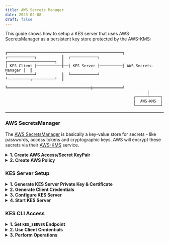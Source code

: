 ```yaml
---
title: AWS Secrets Manager
date: 2023-02-08
draft: false
---
```




This guide shows how to setup a KES server that uses AWS SecretsManager as a persistent key store protected by the AWS-KMS:

```
                         ╔═══════════════════════════════════════════════════╗
┌────────────┐           ║  ┌────────────┐          ┌─────────────────────┐  ║
│ KES Client ├───────────╫──┤ KES Server ├──────────┤ AWS Secrets-Manager │  ║
└────────────┘           ║  └────────────┘          └──────────┬──────────┘  ║
                         ╚═════════════════════════════════════╪═════════════╝
                                                               |
                                                         ┌─────┴─────┐
                                                         |  AWS-KMS  |
                                                         └───────────┘
``` 

***

### AWS SecretsManager

The [AWS SecretsManager](https://aws.amazon.com/secrets-manager/) is basically a key-value store for secrets - like passwords, access tokens and cryptographic keys. AWS will encrypt these secrets via their [AWS-KMS](https://aws.amazon.com/kms/) service.

<details><summary><b>1. Create AWS Access/Secret KeyPair</b></summary>

To create, retrieve and delete secrets at/from the AWS SecretsManager you need an [AWS IAM user](https://docs.aws.amazon.com/IAM/latest/UserGuide/introduction_identity-management.html) - i.e. an AWS access key and AWS secret key pair with sufficient [IAM policy](https://docs.aws.amazon.com/IAM/latest/UserGuide/introduction.html) permissions.

Go to the [AWS console](https://console.aws.amazon.com/iam/home#/users) and create a new user.
Use the `Programmatic access` type to create a new access key / secret key pair.

</details>

<details><summary><b>2. Create AWS Policy</b></summary>

Attach policies to that user to grant access to the AWS SecretsManager and the AWS-KMS.
AWS has predefined policies (`SecretsManagerReadWrite` and ` AWSKeyManagementServicePowerUser`) that will work
but also grant a lot of permissions that are not needed. Your AWS IAM user needs to have to
following permissions:
```json
{
  "Version": "2012-10-17",
  "Statement": [
    {
      "Sid": "Stmt1578498399136",
      "Action": [
        "secretsmanager:CreateSecret",
        "secretsmanager:DeleteSecret",
        "secretsmanager:GetSecretValue",
        "secretsmanager:ListSecrets"
      ],
      "Effect": "Allow",
      "Resource": "*"
    },
    {
      "Sid": "Stmt1578498562539",
      "Action": [
        "kms:Decrypt",
        "kms:DescribeKey",
        "kms:Encrypt"
      ],
      "Effect": "Allow",
      "Resource": "*"
    }
  ]
}
```
> Note that this example policy grants access to all KMS and SecretsManager resources.
> You can restrict that by specifying a AWS ARN as resource instead `*`.

</details>

### KES Server Setup

<details><summary><b>1. Generate KES Server Private Key & Certificate</b></summary>

First, we need to generate a TLS private key and certificate for our KES server.
A KES server can only be run with TLS - since [secure-by-default](https://en.wikipedia.org/wiki/Secure_by_default).
Here we use self-signed certificates for simplicity.

The following command generates a new TLS private key (`private.key`) and
a self-signed X.509 certificate (`public.crt`) issued for the IP `127.0.0.1`
and DNS name `localhost`: 

```sh
$ kes identity new --ip "127.0.0.1" localhost

  Private key:  private.key
  Certificate:  public.crt
  Identity:     2e897f99a779cf5dd147e58de0fe55a494f546f4dcae8bc9e5426d2b5cd35680
```

> If you already have a TLS private key & certificate - e.g. from a WebPKI or internal
> CA - you can use them instead. Remember to adjust the `tls` config section later on.
 
</details>

<details><summary><b>2. Generate Client Credentials</b></summary>

The client application needs some credentials to access the KES server. The following
command generates a new TLS private/public key pair:
```sh
$ kes identity new --key=client.key --cert=client.crt MyApp

  Private key:  client.key
  Certificate:  client.crt
  Identity:     02ef5321ca409dbc7b10e7e8ee44d1c3b91e4bf6e2198befdebee6312745267b
```

The identity `02ef5321ca409dbc7b10e7e8ee44d1c3b91e4bf6e2198befdebee6312745267b`
is an unique fingerprint of the public key in `client.crt` and you can re-compute
it anytime:
```sh
$ kes identity of client.crt

  Identity:  02ef5321ca409dbc7b10e7e8ee44d1c3b91e4bf6e2198befdebee6312745267b
```

</details>

<details><summary><b>3. Configure KES Server</b></summary>

Next, we can create the KES server configuration file: `config.yml`.
Please, make sure that the identity in the policy section matches
your `client.crt` identity.

```yaml
address: 0.0.0.0:7373 # Listen on all network interfaces on port 7373

admin:
  identity: disabled  # We disable the admin identity since we don't need it in this guide 
   
tls:
  key: private.key    # The KES server TLS private key
  cert: public.crt    # The KES server TLS certificate
   
policy:
  my-app: 
    allow:
    - /v1/key/create/my-key*
    - /v1/key/generate/my-key*
    - /v1/key/decrypt/my-key*
    identities:
    - 02ef5321ca409dbc7b10e7e8ee44d1c3b91e4bf6e2198befdebee6312745267b # Use the identity of your client.crt
   
keystore:
     aws:
       secretsmanager:
         endpoint: secretsmanager.us-east-2.amazonaws.com  # Use the SecretsManager in your region.
         region:   us-east-2                               # Use your region
         kmskey:   ""                                      # Your AWS-KMS master key (CMK) - optional.
         credentials:
           accesskey: "" # Your AWS Access Key
           secretkey: "" # Your AWS Secret Key
```

</details>

<details><summary><b>4. Start KES Server</b></summary>

Now, we can start a KES server instance:
```
$ kes server --config config.yml --auth off
```

> On linux, KES can use the [`mlock`](http://man7.org/linux/man-pages/man2/mlock.2.html) syscall
> to prevent the OS from writing in-memory data to disk (swapping). This prevents leaking senstive
> data accidentality. The following command allows KES to use the mlock syscall without running
> with root privileges:
> ```sh
> $ sudo setcap cap_ipc_lock=+ep $(readlink -f $(which kes))
> ```
> Then, we can start a KES server instance with memory protection:
> ```
> $ kes server --config config.yml --auth off --mlock
> ```

</details>

### KES CLI Access

<details><summary><b>1. Set <code>KES_SERVER</code> Endpoint</a></summary>

The KES CLI needs to know to which server it should talk to:
```sh
$ export KES_SERVER=https://127.0.0.1:7373
```

</details>

<details><summary><b>2. Use Client Credentials</b></summary>

Further, the KES CLI needs some access credentials to talk to a KES server:
```sh
$ export KES_CLIENT_CERT=client.crt
```
```sh
$ export KES_CLIENT_KEY=client.key
```

</details>

<details><summary><b>3. Perform Operations</b></summary>

Now, we can perform any API operation that is allowed based on the
policy we assigned above. For example we can create a key:
```sh
$ kes key create my-key-1
```

Then, we can use that key to generate a new data encryption key:
```sh
$ kes key dek my-key-1
{
  plaintext : UGgcVBgyQYwxKzve7UJNV5x8aTiPJFoR+s828reNjh0=
  ciphertext: eyJhZWFkIjoiQUVTLTI1Ni1HQ00tSE1BQy1TSEEtMjU2IiwiaWQiOiIxMTc1ZjJjNDMyMjNjNjNmNjY1MDk5ZDExNmU3Yzc4NCIsIml2IjoiVHBtbHpWTDh5a2t4VVREV1RSTU5Tdz09Iiwibm9uY2UiOiJkeGl0R3A3bFB6S21rTE5HIiwiYnl0ZXMiOiJaaWdobEZrTUFuVVBWSG0wZDhSYUNBY3pnRWRsQzJqWFhCK1YxaWl2MXdnYjhBRytuTWx0Y3BGK0RtV1VoNkZaIn0=
}
```

</details>